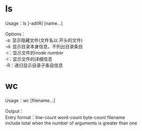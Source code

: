 # ls
Usage：ls [-adilR] [name...]

Options：  
-a: 显示隐藏文件(文件名以.开头的文件)  
-d: 显示目录本身信息，不列出目录条目  
-i：显示文件的inode number  
-l：显示文件的详细信息  
-R：递归显示目录子条目信息  

# wc
Usage：wc [filename...]  

Output：  
Entry format：line-count word-count byte-count filename  
include total when the number of arguments is greater than one  